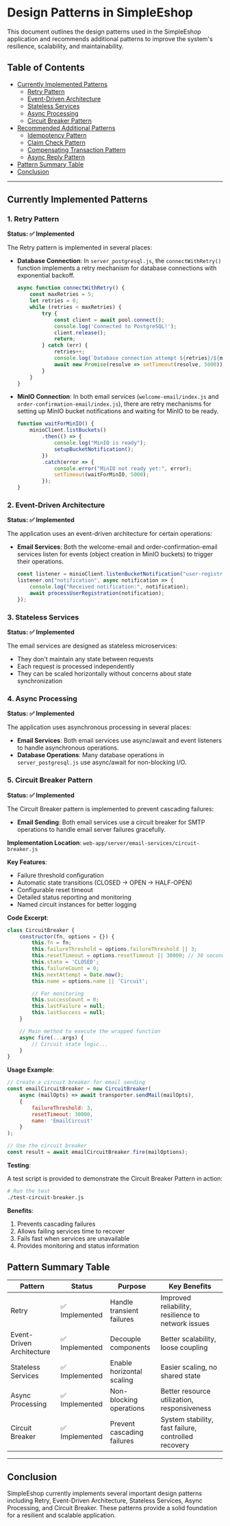 # Design Patterns in SimpleEshop

This document outlines the design patterns used in the SimpleEshop application and recommends additional patterns to improve the system's resilience, scalability, and maintainability.

## Table of Contents

- [Currently Implemented Patterns](#currently-implemented-patterns)
  - [Retry Pattern](#1-retry-pattern)
  - [Event-Driven Architecture](#2-event-driven-architecture)
  - [Stateless Services](#3-stateless-services)
  - [Async Processing](#4-async-processing)
  - [Circuit Breaker Pattern](#5-circuit-breaker-pattern)
- [Recommended Additional Patterns](#recommended-additional-patterns)
  - [Idempotency Pattern](#1-idempotency-pattern)
  - [Claim Check Pattern](#2-claim-check-pattern)
  - [Compensating Transaction Pattern](#3-compensating-transaction-pattern)
  - [Async Reply Pattern](#4-async-reply-pattern)
- [Pattern Summary Table](#pattern-summary-table)
- [Conclusion](#conclusion)

---

## Currently Implemented Patterns

### 1. Retry Pattern

**Status: ✅ Implemented**

The Retry pattern is implemented in several places:

- **Database Connection**: In `server_postgresql.js`, the `connectWithRetry()` function implements a retry mechanism for database connections with exponential backoff.
  ```javascript
  async function connectWithRetry() {
      const maxRetries = 5;
      let retries = 0;
      while (retries < maxRetries) {
          try {
              const client = await pool.connect();
              console.log('Connected to PostgreSQL!');
              client.release();
              return;
          } catch (err) {
              retries++;
              console.log(`Database connection attempt ${retries}/${maxRetries} failed. Retrying in 5 seconds...`);
              await new Promise(resolve => setTimeout(resolve, 5000));
          }
      }
  }
  ```

- **MinIO Connection**: In both email services (`welcome-email/index.js` and `order-confirmation-email/index.js`), there are retry mechanisms for setting up MinIO bucket notifications and waiting for MinIO to be ready.
  ```javascript
  function waitForMinIO() {
      minioClient.listBuckets()
          .then(() => {
              console.log("MinIO is ready");
              setupBucketNotification();
          })
          .catch(error => {
              console.error("MinIO not ready yet:", error);
              setTimeout(waitForMinIO, 5000);
          });
  }
  ```

### 2. Event-Driven Architecture

**Status: ✅ Implemented**

The application uses an event-driven architecture for certain operations:

- **Email Services**: Both the welcome-email and order-confirmation-email services listen for events (object creation in MinIO buckets) to trigger their operations.
  ```javascript
  const listener = minioClient.listenBucketNotification("user-registrations", "", "", ["s3:ObjectCreated:*"]);
  listener.on("notification", async notification => {
      console.log("Received notification:", notification);
      await processUserRegistration(notification);
  });
  ```

### 3. Stateless Services

**Status: ✅ Implemented**

The email services are designed as stateless microservices:

- They don't maintain any state between requests
- Each request is processed independently
- They can be scaled horizontally without concerns about state synchronization

### 4. Async Processing

**Status: ✅ Implemented**

The application uses asynchronous processing in several places:

- **Email Services**: Both email services use async/await and event listeners to handle asynchronous operations.
- **Database Operations**: Many database operations in `server_postgresql.js` use async/await for non-blocking I/O.

### 5. Circuit Breaker Pattern

**Status: ✅ Implemented**

The Circuit Breaker pattern is implemented to prevent cascading failures:

- **Email Sending**: Both email services use a circuit breaker for SMTP operations to handle email server failures gracefully.

**Implementation Location**: `web-app/server/email-services/circuit-breaker.js`

**Key Features**:
- Failure threshold configuration
- Automatic state transitions (CLOSED → OPEN → HALF-OPEN)
- Configurable reset timeout
- Detailed status reporting and monitoring
- Named circuit instances for better logging

**Code Excerpt**:
```javascript
class CircuitBreaker {
    constructor(fn, options = {}) {
        this.fn = fn;
        this.failureThreshold = options.failureThreshold || 3;
        this.resetTimeout = options.resetTimeout || 30000; // 30 seconds
        this.state = 'CLOSED';
        this.failureCount = 0;
        this.nextAttempt = Date.now();
        this.name = options.name || 'Circuit';

        // For monitoring
        this.successCount = 0;
        this.lastFailure = null;
        this.lastSuccess = null;
    }

    // Main method to execute the wrapped function
    async fire(...args) {
        // Circuit state logic...
    }
}
```

**Usage Example**:
```javascript
// Create a circuit breaker for email sending
const emailCircuitBreaker = new CircuitBreaker(
    async (mailOpts) => await transporter.sendMail(mailOpts),
    {
        failureThreshold: 3,
        resetTimeout: 30000,
        name: 'EmailCircuit'
    }
);

// Use the circuit breaker
const result = await emailCircuitBreaker.fire(mailOptions);
```

**Testing**:

A test script is provided to demonstrate the Circuit Breaker Pattern in action:

```bash
# Run the test
./test-circuit-breaker.js
```

**Benefits**:
1. Prevents cascading failures
2. Allows failing services time to recover
3. Fails fast when services are unavailable
4. Provides monitoring and status information


## Pattern Summary Table

| Pattern | Status | Purpose | Key Benefits |
|---------|--------|---------|-------------|
| Retry | ✅ Implemented | Handle transient failures | Improved reliability, resilience to network issues |
| Event-Driven Architecture | ✅ Implemented | Decouple components | Better scalability, loose coupling |
| Stateless Services | ✅ Implemented | Enable horizontal scaling | Easier scaling, no shared state |
| Async Processing | ✅ Implemented | Non-blocking operations | Better resource utilization, responsiveness |
| Circuit Breaker | ✅ Implemented | Prevent cascading failures | System stability, fast failure, controlled recovery |

---

## Conclusion

SimpleEshop currently implements several important design patterns including Retry, Event-Driven Architecture, Stateless Services, Async Processing, and Circuit Breaker. These patterns provide a solid foundation for a resilient and scalable application.
